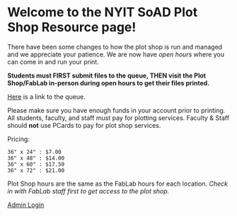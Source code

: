 # Welcome to the NYIT SoAD Plot Shop Resource page!
  
There have been some changes to how the plot shop is run and managed and we appreciate your patience. We are now have *open hours* where you can come in and run your print. 

**Students must FIRST submit files to the queue, THEN visit the Plot Shop/FabLab in-person during open hours to get their files printed.**

[Here](https://www.nyit.edu/its/plotting_service) is a link to the queue. 

Please make sure you have enough funds in your account prior to printing. All students, faculty, and staff must pay for plotting services. 
Faculty & Staff should **not** use PCards to pay for plot shop services. 

Pricing:

    36" x 24" : $7.00
    36" x 48" : $14.00
    36" x 60" : $17.50
    36" x 72" : $21.00


Plot Shop hours are the same as the FabLab hours for each location. *Check in with FabLab staff first to get access to the plot shop.*





[Admin Login](https://web.nyit.edu/app/plot_shop/)


